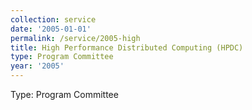 ```yaml
---
collection: service
date: '2005-01-01'
permalink: /service/2005-high
title: High Performance Distributed Computing (HPDC)
type: Program Committee
year: '2005'
---
```


Type: Program Committee
